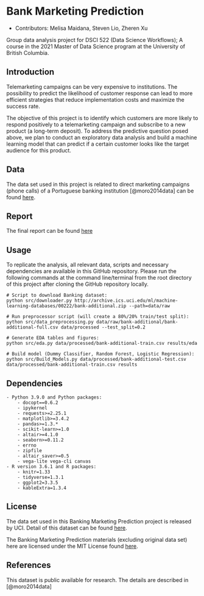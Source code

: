 # Bank Marketing Prediction

  - Contributors: Melisa Maidana, Steven Lio, Zheren Xu
	
Group data analysis project for DSCI 522 (Data Science Workflows); 
A course in the 2021 Master of Data Science program at the University of 
British Columbia.

## Introduction

Telemarketing campaigns can be very expensive to institutions. 
The possibility to predict the likelihood of customer response can lead to more efficient strategies that reduce implementation costs and maximize the success rate.

The objective of this project is to identify which customers are more likely 
to respond positively to a telemarketing campaign and subscribe to a new product (a long-term deposit). 
To address the predictive question posed above, we plan to conduct an exploratory data analysis 
and build a machine learning model that can predict if a certain customer looks like the target audience for this product.

## Data

The data set used in this project is related to direct marketing campaigns (phone calls) of a Portuguese banking institution [@moro2014data] can be found [here](http://archive.ics.uci.edu/ml/machine-learning-databases/00222/bank-additional.zip).

## Report

The final report can be found [here](https://htmlpreview.github.io/?https://github.com/UBC-MDS/Bank_Marketing_Prediction/blob/main/doc/bank_marketing_prediction_report.html)


## Usage

To replicate the analysis, all relevant data, scripts and necessary dependencies are available in this
GitHub repository. 
Please run the following commands at the command line/terminal from the root directory of
this project after cloning the GitHub repository locally.

    # Script to download Banking dataset:
    python src/downloader.py http://archive.ics.uci.edu/ml/machine-learning-databases/00222/bank-additional.zip --path=data/raw
	
    # Run preprocessor script (will create a 80%/20% train/test split):
    python src/data_preprocessing.py data/raw/bank-additional/bank-additional-full.csv data/processed --test_split=0.2

    # Generate EDA tables and figures:
    python src/eda.py data/processed/bank-additional-train.csv results/eda

    # Build model (Dummy Classifier, Random Forest, Logistic Regression):
    python src/Build_Models.py data/processed/bank-additional-test.csv data/processed/bank-additional-train.csv results

## Dependencies
	
	- Python 3.9.0 and Python packages:
		- docopt==0.6.2
		- ipykernel
		- requests>=2.25.1
		- matplotlib>=3.4.2
		- pandas>=1.3.*
		- scikit-learn>=1.0
		- altair>=4.1.0
		- seaborn>=0.11.2
		- errno
		- zipfile
		- altair_saver>=0.5
		- vega-lite vega-cli canvas
	- R version 3.6.1 and R packages:
		- knitr=1.33
		- tidyverse=1.3.1
		- ggplot2=3.3.5
		- kableExtra=1.3.4

## License

The data set used in this Banking Marketing Prediction project is released by UCI. 
Detail of this dataset can be found [here](http://archive.ics.uci.edu/ml/datasets/Bank+Marketing). 

The Banking Marketing Prediction materials (excluding original data set) here are licensed
under the MIT License found [here](https://github.com/stevenlio88/IMDB_Rating_Prediction/blob/main/LICENSE).

## References

This dataset is public available for research. The details are described in [@moro2014data] 

